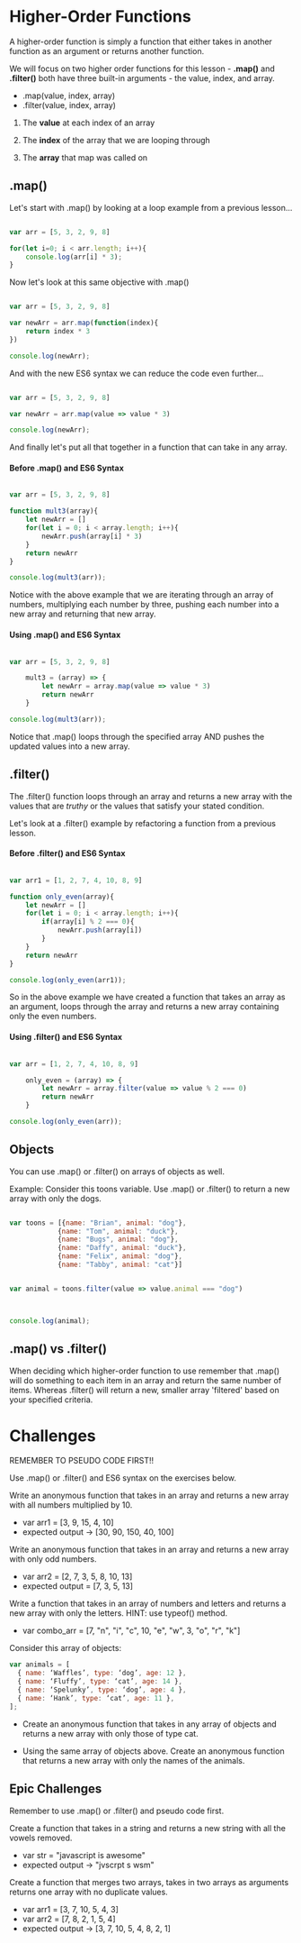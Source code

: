 # Higher-Order Functions

A higher-order function is simply a function that either takes in another function as an argument or returns another function.

We will focus on two higher order functions for this lesson -
**.map()** and **.filter()** both have three built-in arguments - the value, index, and array.

* .map(value, index, array)
* .filter(value, index, array)


1. The **value** at each index of an array

2.  The **index** of the array that we are looping through   

3.  The **array** that map was called on


## .map()

Let's start with .map() by looking at a loop example from a previous lesson...

```JavaScript

var arr = [5, 3, 2, 9, 8]

for(let i=0; i < arr.length; i++){
    console.log(arr[i] * 3);
}

```

Now let's look at this same objective with .map()

```JavaScript

var arr = [5, 3, 2, 9, 8]

var newArr = arr.map(function(index){
    return index * 3
})

console.log(newArr);

```

And with the new ES6 syntax we can reduce the code even further...

```JavaScript

var arr = [5, 3, 2, 9, 8]

var newArr = arr.map(value => value * 3)

console.log(newArr);

```

And finally let's put all that together in a function that can take in any array.

#### Before .map() and ES6 Syntax

```JavaScript

var arr = [5, 3, 2, 9, 8]

function mult3(array){
    let newArr = []
    for(let i = 0; i < array.length; i++){
        newArr.push(array[i] * 3)
    }
    return newArr
}

console.log(mult3(arr));
```
Notice with the above example that we are iterating through an array of numbers, multiplying each number by three, pushing each number into a new array and returning that new array.  


#### Using .map() and ES6 Syntax

```JavaScript

var arr = [5, 3, 2, 9, 8]

    mult3 = (array) => {
        let newArr = array.map(value => value * 3)
        return newArr
    }

console.log(mult3(arr));

```
Notice that .map() loops through the specified array AND pushes the updated values into a new array.


## .filter()

The .filter() function loops through an array and returns a new array with the values that are *truthy* or the values that satisfy your stated condition.

Let's look at a .filter() example by refactoring a function from a previous lesson.


#### Before .filter() and ES6 Syntax


```JavaScript

var arr1 = [1, 2, 7, 4, 10, 8, 9]

function only_even(array){
    let newArr = []
    for(let i = 0; i < array.length; i++){
        if(array[i] % 2 === 0){
            newArr.push(array[i])
        }
    }
    return newArr
}

console.log(only_even(arr1));
```

So in the above example we have created a function that takes an array as an argument, loops through the array and returns a new array containing only the even numbers.

#### Using .filter() and ES6 Syntax

```JavaScript

var arr = [1, 2, 7, 4, 10, 8, 9]

    only_even = (array) => {
        let newArr = array.filter(value => value % 2 === 0)
        return newArr
    }

console.log(only_even(arr));

```

## Objects

You can use .map() or .filter() on arrays of objects as well.  

Example:  Consider this toons variable.  Use .map() or .filter() to return a new array with only the dogs.

```JavaScript

var toons = [{name: "Brian", animal: "dog"},
            {name: "Tom", animal: "duck"},
            {name: "Bugs", animal: "dog"},
            {name: "Daffy", animal: "duck"},
            {name: "Felix", animal: "dog"},
            {name: "Tabby", animal: "cat"}]


var animal = toons.filter(value => value.animal === "dog")



console.log(animal);

```

## .map() vs .filter()

When deciding which higher-order function to use remember that .map() will do something to each item in an array and return the same number of items.  Whereas .filter() will return a new, smaller array 'filtered' based on your specified criteria.

# Challenges

REMEMBER TO PSEUDO CODE FIRST!!

Use .map() or .filter() and ES6 syntax on the exercises below.

Write an anonymous function that takes in an array and returns a new array with all numbers multiplied by 10.

* var arr1 = [3, 9, 15, 4, 10]
* expected output -> [30, 90, 150, 40, 100]


Write an anonymous function that takes in an array and returns a new array with only odd numbers.

* var arr2 = [2, 7, 3, 5, 8, 10, 13]
* expected output = [7, 3, 5, 13]


Write a function that takes in an array of numbers and letters and returns a new array with only the letters. HINT: use typeof() method.

* var combo_arr = [7, "n", "i", "c", 10, "e", "w", 3, "o", "r", "k"]

Consider this array of objects:

```JavaScript
var animals = [
  { name: ‘Waffles’, type: ‘dog’, age: 12 },
  { name: ‘Fluffy’, type: ‘cat’, age: 14 },
  { name: ‘Spelunky’, type: ‘dog’, age: 4 },
  { name: ‘Hank’, type: ‘cat’, age: 11 },
];
```
* Create an anonymous function that takes in any array of objects and returns a new array with only those of type cat.

* Using the same array of objects above.  Create an anonymous function that returns a new array with only the names of the animals.

## Epic Challenges

Remember to use .map() or .filter() and pseudo code first.  

Create a function that takes in a string and returns a new string with all the vowels removed.

* var str = "javascript is awesome"
* expected output -> "jvscrpt s wsm"


Create a function that merges two arrays, takes in two arrays as arguments returns one array with no duplicate values.

* var arr1 = [3, 7, 10, 5, 4, 3]
* var arr2 = [7, 8, 2, 1, 5, 4]
* expected output -> [3, 7, 10, 5, 4, 8, 2, 1]
